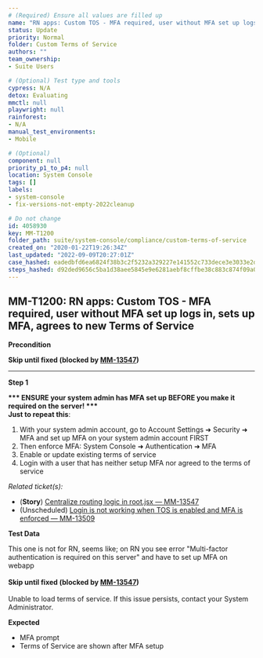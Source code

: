 ```yaml
---
# (Required) Ensure all values are filled up
name: "RN apps: Custom TOS - MFA required, user without MFA set up logs in, sets up MFA, agrees to new Terms of Service"
status: Update
priority: Normal
folder: Custom Terms of Service
authors: ""
team_ownership: 
- Suite Users

# (Optional) Test type and tools
cypress: N/A
detox: Evaluating
mmctl: null
playwright: null
rainforest: 
- N/A
manual_test_environments: 
- Mobile

# (Optional)
component: null
priority_p1_to_p4: null
location: System Console
tags: []
labels: 
- system-console
- fix-versions-not-empty-2022cleanup

# Do not change
id: 4058930
key: MM-T1200
folder_path: suite/system-console/compliance/custom-terms-of-service
created_on: "2020-01-22T19:26:34Z"
last_updated: "2022-09-09T20:27:01Z"
case_hashed: eadedbfd6ea6824f38b3c2f5232a329227e141552c733dece3e3033e2d29e5dbcb1cfa4a094adf79fc834ecc2b369124
steps_hashed: d92ded9656c5ba1d38aee5845e9e6281aebf8cffbe38c883c874f09a06f241806ec23e1760b60b02c0b472fdd2922309
---
```


## MM-T1200: RN apps: Custom TOS - MFA required, user without MFA set up logs in, sets up MFA, agrees to new Terms of Service

**Precondition**

**Skip until fixed (blocked by **[**MM-13547**](https://mattermost.atlassian.net/browse/MM-13547)**)**

---

**Step 1**

**\*\*\* ENSURE your system admin has MFA set up BEFORE you make it required on the server! \*\*\***\
**Just to repeat this**:

1. With your system admin account, go to Account Settings ➜ Security ➜ MFA and set up MFA on your system admin account FIRST
2. Then enforce MFA: System Console ➜ Authentication ➜ MFA
3. Enable or update existing terms of service
4. Login with a user that has neither setup MFA nor agreed to the terms of service

_Related ticket(s):_

- (**Story**) [Centralize routing logic in root.jsx — MM-13547](https://mattermost.atlassian.net/browse/MM-13547)
- (Unscheduled) [Login is not working when TOS is enabled and MFA is enforced — MM-13509](https://mattermost.atlassian.net/browse/MM-13509)

**Test Data**

This one is not for RN, seems like; on RN you see error "Multi-factor authentication is required on this server" and have to set up MFA on webapp\
\
**Skip until fixed (blocked by **[**MM-13547**](https://mattermost.atlassian.net/browse/MM-13547)**)**\
\
Unable to load terms of service. If this issue persists, contact your System Administrator.

**Expected**

- MFA prompt
- Terms of Service are shown after MFA setup
